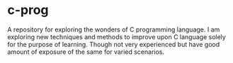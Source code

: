 # c-prog
A repository for exploring the wonders of C programming language.
I am exploring new techniques and methods to improve upon C language solely for the purpose of learning. Though not very experienced but have good amount of exposure of the same for varied scenarios.

